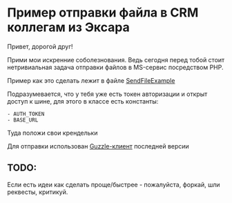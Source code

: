 # Пример отправки файла в CRM коллегам из Эксара
Привет, дорогой друг!
 
Прими мои искренние соболезнования. Ведь сегодня перед тобой стоит нетривиальная задача отправки файлов в MS-сервис посредством PHP.

Пример как это сделать лежит в файле [SendFileExample](SendFileExample.php)

Подразумевается, что у тебя уже есть токен авторизации и открыт доступ к шине, для этого в классе есть константы:

    - AUTH_TOKEN
    - BASE_URL

Туда положи свои крендельки 

Для отправки использован [Guzzle-клиент](https://github.com/guzzle/guzzle) последней версии
    
## TODO:
Если есть идеи как сделать проще/быстрее - пожалуйста, форкай, шли реквесты, критикуй.